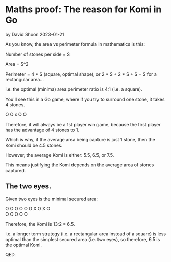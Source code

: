 # Maths proof: The reason for Komi in Go

by David Shoon 2023-01-21


As you know, the area vs perimeter formula in mathematics is this:

Number of stones per side = S

Area = S^2

Perimeter = 4 * S (square, optimal shape), or 2 * S + 2 * S + S + S for a rectangular area...

i.e. the optimal (minima) area:perimeter ratio is 4:1 (i.e. a square).

You'll see this in a Go game, where if you try to surround one stone, it takes 4 stones.


  O
O x O
  O
  
  
Therefore, it will always be a 1st player win game, because the first player has the advantage of 4 stones to 1. 

Which is why, if the average area being capture is just 1 stone, then the Komi should be 4.5 stones.

However, the average Komi is either: 5.5, 6.5, or 7.5.
 
This means justifying the Komi depends on the average area of stones captured.

## The two eyes.

Given two eyes is the minimal secured area:

O O O O O 
O X O X O   
O O O O O

Therefore, the Komi is 13:2 = 6.5.

i.e. a longer term strategy (i.e. a rectangular area instead of a square) is less optimal than the simplest secured area (i.e. two eyes), so therefore, 6.5 is the optimal Komi.

QED.

